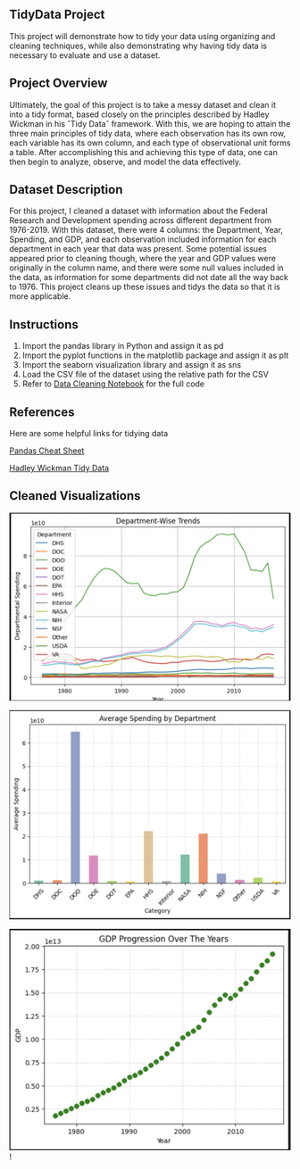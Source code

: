 ## TidyData Project
This project will demonstrate how to tidy your data using organizing and cleaning techniques, while also demonstrating why having tidy data is necessary to evaluate and use a dataset.

## Project Overview

Ultimately, the goal of this project is to take a messy dataset and clean it into a tidy format, based closely on the principles described by Hadley Wickman in his ˆTidy Dataˆ framework. With this, we are hoping to attain the three main principles of tidy data, where each observation has its own row, each variable has its own column, and each type of observational unit forms a table. After accomplishing this and achieving this type of data, one can then begin to analyze, observe, and model the data effectively. 

## Dataset Description
For this project, I cleaned a dataset with information about the Federal Research and Development spending across different department from 1976-2019. With this dataset, there were 4 columns: the Department, Year, Spending, and GDP, and each observation included information for each department in each year that data was present. Some potential issues appeared prior to cleaning though, where the year and GDP values were originally in the column name, and there were some null values included in the data, as information for some departments did not date all the way back to 1976. This project cleans up these issues and tidys the data so that it is more applicable.

## Instructions
1. Import the pandas library in Python and assign it as pd
2. Import the pyplot functions in the matplotlib package and assign it as plt
3. Import the seaborn visualization library and assign it as sns
4. Load the CSV file of the dataset using the relative path for the CSV
5. Refer to [Data Cleaning Notebook](FedRD_DataCleaning_Project.ipynb) for the full code

## References

Here are some helpful links for tidying data

[Pandas Cheat Sheet](Pandas_Cheat_Sheet.pdf)

[Hadley Wickman Tidy Data](tidy-data.pdf)

## Cleaned Visualizations

![](<Screen Shot 2025-03-17 at 9.43.18 PM.png>)

![](<Screen Shot 2025-03-17 at 9.43.41 PM.png>)

![](<Screen Shot 2025-03-17 at 9.43.59 PM.png>)!

[](<Screen Shot 2025-03-17 at 9.44.12 PM.png>)